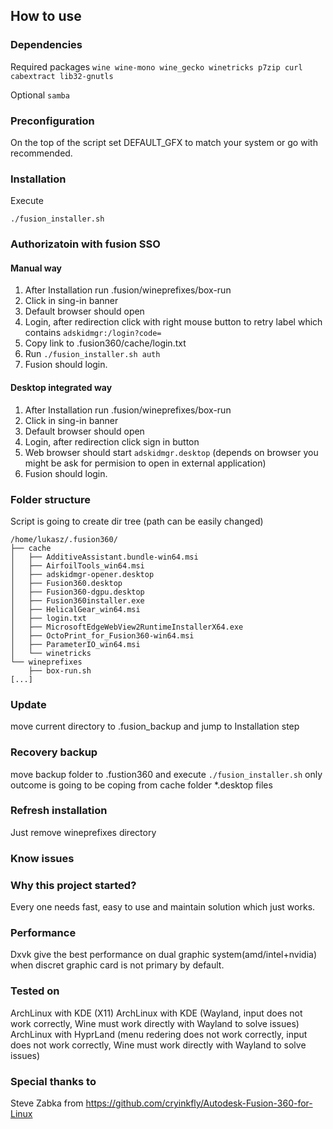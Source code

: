 ## How to use

### Dependencies
Required packages
```wine wine-mono wine_gecko winetricks p7zip curl cabextract lib32-gnutls```

Optional
```samba```

### Preconfiguration
On the top of the script set DEFAULT_GFX to match your system or go with recommended.

### Installation
Execute
```
./fusion_installer.sh
```

### Authorizatoin with fusion SSO
#### Manual way
1. After Installation run .fusion/wineprefixes/box-run
2. Click in sing-in banner
3. Default browser should open
4. Login, after redirection click with right mouse button to retry label which contains ```adskidmgr:/login?code=```
5. Copy link to .fusion360/cache/login.txt
6. Run ```./fusion_installer.sh auth```
7. Fusion should login.
#### Desktop integrated way
1. After Installation run .fusion/wineprefixes/box-run
2. Click in sing-in banner
3. Default browser should open
4. Login, after redirection click sign in button
5. Web browser should start ```adskidmgr.desktop``` (depends on browser you might be ask for permision to open in external application)
6. Fusion should login.

### Folder structure
Script is going to create dir tree (path can be easily changed)
```
/home/lukasz/.fusion360/
├── cache
│   ├── AdditiveAssistant.bundle-win64.msi
│   ├── AirfoilTools_win64.msi
│   ├── adskidmgr-opener.desktop
│   ├── Fusion360.desktop
│   ├── Fusion360-dgpu.desktop
│   ├── Fusion360installer.exe
│   ├── HelicalGear_win64.msi
│   ├── login.txt
│   ├── MicrosoftEdgeWebView2RuntimeInstallerX64.exe
│   ├── OctoPrint_for_Fusion360-win64.msi
│   ├── ParameterIO_win64.msi
│   └── winetricks
└── wineprefixes
    ├── box-run.sh
[...]
```

### Update
move current directory to .fusion_backup and jump to Installation step

### Recovery backup
move backup folder to .fustion360 and execute ```./fusion_installer.sh``` only outcome is going to be coping from cache folder *.desktop files

### Refresh installation
Just remove wineprefixes directory

### Know issues


### Why this project started?
Every one needs fast, easy to use and maintain solution which just works.

### Performance
Dxvk give the best performance on dual graphic system(amd/intel+nvidia) when discret graphic card is not primary by default.

### Tested on
ArchLinux with KDE (X11)
ArchLinux with KDE (Wayland, input does not work correctly, Wine must work directly with Wayland to solve issues)
ArchLinux with HyprLand (menu redering does not work correctly, input does not work correctly, Wine must work directly with Wayland to solve issues)

### Special thanks to
Steve Zabka from https://github.com/cryinkfly/Autodesk-Fusion-360-for-Linux 
